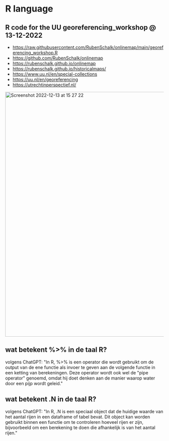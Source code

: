 # R language

## R code for the UU georeferencing_workshop @ 13-12-2022
* https://raw.githubusercontent.com/RubenSchalk/onlinemap/main/georeferencing_workshop.R
* https://github.com/RubenSchalk/onlinemap
* https://rubenschalk.github.io/onlinemap
* https://rubenschalk.github.io/historicalmaps/
* https://www.uu.nl/en/special-collections
* https://uu.nl/en/georeferencing
* https://utrechtinperspectief.nl/

<img width="777" alt="Screenshot 2022-12-13 at 15 27 22" src="https://user-images.githubusercontent.com/156066/207359929-cf1910df-0d89-41df-a754-afcab4589534.png">

## wat betekent %>% in de taal R?
volgens ChatGPT: "In R, %>% is een operator die wordt gebruikt om de output van de ene functie als invoer te geven aan de volgende functie in een ketting van berekeningen. Deze operator wordt ook wel de "pipe operator" genoemd, omdat hij doet denken aan de manier waarop water door een pijp wordt geleid."

## wat betekent .N in de taal R?
volgens ChatGPT: "In R, .N is een speciaal object dat de huidige waarde van het aantal rijen in een dataframe of tabel bevat. Dit object kan worden gebruikt binnen een functie om te controleren hoeveel rijen er zijn, bijvoorbeeld om een berekening te doen die afhankelijk is van het aantal rijen."
